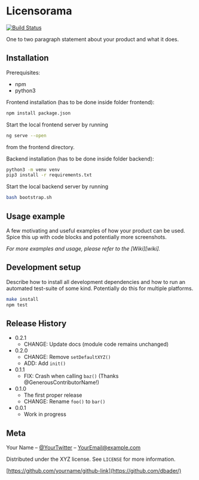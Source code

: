 # Licensorama

[![Build Status](https://travis-ci.org/three-rocketeers/licensorama.svg?branch=master)](https://travis-ci.org/three-rocketeers/licensorama)

One to two paragraph statement about your product and what it does.

## Installation
Prerequisites:
* npm
* python3

Frontend installation (has to be done inside folder frontend):
```sh
npm install package.json
```
Start the local frontend server by running 
```sh
ng serve --open
```
from the frontend directory.

Backend installation (has to be done inside folder backend):
```sh
python3 -m venv venv
pip3 install -r requirements.txt
```

Start the local backend server by running
```sh
bash bootstrap.sh
```

## Usage example

A few motivating and useful examples of how your product can be used. Spice this up with code blocks and potentially more screenshots.

_For more examples and usage, please refer to the [Wiki][wiki]._

## Development setup

Describe how to install all development dependencies and how to run an automated test-suite of some kind. Potentially do this for multiple platforms.

```sh
make install
npm test
```

## Release History

* 0.2.1
    * CHANGE: Update docs (module code remains unchanged)
* 0.2.0
    * CHANGE: Remove `setDefaultXYZ()`
    * ADD: Add `init()`
* 0.1.1
    * FIX: Crash when calling `baz()` (Thanks @GenerousContributorName!)
* 0.1.0
    * The first proper release
    * CHANGE: Rename `foo()` to `bar()`
* 0.0.1
    * Work in progress

## Meta

Your Name – [@YourTwitter](https://twitter.com/dbader_org) – YourEmail@example.com

Distributed under the XYZ license. See ``LICENSE`` for more information.

[https://github.com/yourname/github-link](https://github.com/dbader/)

